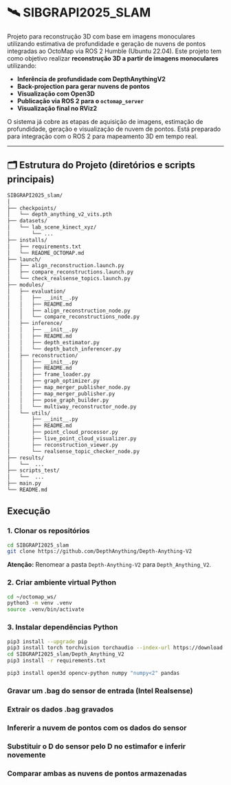 # 🛰️ SIBGRAPI2025_SLAM

Projeto para reconstrução 3D com base em imagens monoculares utilizando estimativa de profundidade e geração de nuvens de pontos integradas ao OctoMap via ROS 2 Humble (Ubuntu 22.04).
Este projeto tem como objetivo realizar **reconstrução 3D a partir de imagens monoculares** utilizando:

* **Inferência de profundidade com DepthAnythingV2**
* **Back-projection para gerar nuvens de pontos**
* **Visualização com Open3D**
* **Publicação via ROS 2 para o `octomap_server`**
* **Visualização final no RViz2**

O sistema já cobre as etapas de aquisição de imagens, estimação de profundidade, geração e visualização de nuvem de pontos. Está preparado para integração com o ROS 2 para mapeamento 3D em tempo real.

---

## 🗂️ **Estrutura do Projeto (diretórios e scripts principais)**

```bash
SIBGRAPI2025_slam/
│
├── checkpoints/
│   └── depth_anything_v2_vits.pth
├── datasets/
│   └── lab_scene_kinect_xyz/
│       └── ...
├── installs/
│   ├── requirements.txt
│   └── README_OCTOMAP.md
├── launch/
│   ├── align_reconstruction.launch.py
│   ├── compare_reconstructions.launch.py
│   └── check_realsense_topics.launch.py
├── modules/
│   ├── evaluation/
│   │   ├── __init__.py
│   │   ├── README.md
│   │   ├── align_reconstruction_node.py
│   │   └── compare_reconstructions_node.py
│   ├── inference/
│   │   ├── __init__.py
│   │   ├── README.md
│   │   ├── depth_estimator.py
│   │   └── depth_batch_inferencer.py
│   ├── reconstruction/
│   │   ├── __init__.py
│   │   ├── README.md
│   │   ├── frame_loader.py
│   │   ├── graph_optimizer.py
│   │   ├── map_merger_publisher_node.py
│   │   ├── map_merger_publisher.py
│   │   ├── pose_graph_builder.py
│   │   └── multiway_reconstructor_node.py
│   └── utils/
│       ├── __init__.py
│       ├── README.md
│       ├── point_cloud_processor.py
│       ├── live_point_cloud_visualizer.py
│       ├── reconstruction_viewer.py
│       └── realsense_topic_checker_node.py
├── results/
│   └──  ...
├── scripts_test/
│   └──  ...
├── main.py
└── README.md  
```

## Execução

### 1. Clonar os repositórios

```bash
cd SIBGRAPI2025_slam
git clone https://github.com/DepthAnything/Depth-Anything-V2
```

**Atenção:** Renomear a pasta `Depth-Anything-V2` para `Depth_Anything_V2`.

### 2. Criar ambiente virtual Python

```bash
cd ~/octomap_ws/
python3 -m venv .venv
source .venv/bin/activate
```

### 3. Instalar dependências Python

```bash
pip3 install --upgrade pip
pip3 install torch torchvision torchaudio --index-url https://download.pytorch.org/whl/cu128  # ou cu121/cu128 conforme sua GPU
cd SIBGRAPI2025_slam/Depth_Anything_V2
pip3 install -r requirements.txt

pip3 install open3d opencv-python numpy "numpy<2" pandas
```

### Gravar um .bag do sensor de entrada (Intel Realsense)


### Extrair os dados .bag gravados

### Infererir a nuvem de pontos com os dados do sensor

### Substituir o D do sensor pelo D no estimafor e inferir novemente

### Comparar ambas as nuvens de pontos armazenadas

